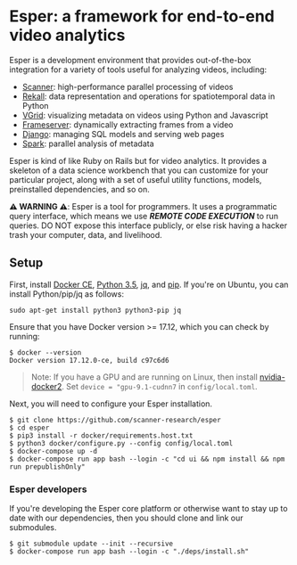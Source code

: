 # Esper: a framework for end-to-end video analytics

Esper is a development environment that provides out-of-the-box integration for a variety of tools useful for analyzing videos, including:
* [Scanner](https://github.com/scanner-research/scanner): high-performance parallel processing of videos
* [Rekall](https://github.com/scanner-research/rekall): data representation and operations for spatiotemporal data in Python
* [VGrid](https://github.com/scanner-research/vgrid): visualizing metadata on videos using Python and Javascript
* [Frameserver](https://github.com/scanner-research/frameserver): dynamically extracting frames from a video
* [Django](https://docs.djangoproject.com/en/2.2/): managing SQL models and serving web pages
* [Spark](https://spark.apache.org/): parallel analysis of metadata

Esper is kind of like Ruby on Rails but for video analytics. It provides a skeleton of a data science workbench that you can customize for your particular project, along with a set of useful utility functions, models, preinstalled dependencies, and so on.

**:warning: WARNING :warning:**: Esper is a tool for programmers. It uses a programmatic query interface, which means we use **_REMOTE CODE EXECUTION_** to run queries. DO NOT expose this interface publicly, or else risk having a hacker trash your computer, data, and livelihood.

## Setup

First, install [Docker CE](https://docs.docker.com/engine/installation/#supported-platforms), [Python 3.5](https://www.python.org/downloads/), [jq](https://stedolan.github.io/jq/download/), and [pip](https://pip.pypa.io/en/stable/installing/). If you're on Ubuntu, you can install Python/pip/jq as follows:
```
sudo apt-get install python3 python3-pip jq
```

Ensure that you have Docker version >= 17.12, which you can check by running:
```
$ docker --version
Docker version 17.12.0-ce, build c97c6d6
```

> Note: If you have a GPU and are running on Linux, then install [nvidia-docker2](https://github.com/NVIDIA/nvidia-docker). Set `device = "gpu-9.1-cudnn7` in `config/local.toml`.

Next, you will need to configure your Esper installation.

```
$ git clone https://github.com/scanner-research/esper
$ cd esper
$ pip3 install -r docker/requirements.host.txt
$ python3 docker/configure.py --config config/local.toml
$ docker-compose up -d
$ docker-compose run app bash --login -c "cd ui && npm install && npm run prepublishOnly"
```

### Esper developers

If you're developing the Esper core platform or otherwise want to stay up to date with our dependencies, then you should clone and link our submodules.

```
$ git submodule update --init --recursive
$ docker-compose run app bash --login -c "./deps/install.sh"
```
